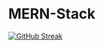# MERN-Stack


[![GitHub Streak](https://streak-stats.demolab.com/?user=fahim-nion)](https://git.io/streak-stats)
